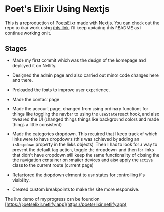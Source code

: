 # Poet's Elixir Using Nextjs

This is a reproduction of [PoetsElixr](https://detachedsoul.github.io/poetselxiir) made with Nextjs. You can check out the repo to that work using [this link](https://github.com/detachedsoul/poetselixir). I'll keep updating this README as I continue working on it.

## Stages

- Made my first commit which was the design of the homepage and deployed it on Netlify.

- Designed the admin page and also carried out minor code changes here and there.

- Preloaded the fonts to improve user experience.

- Made the contact page

- Made the account page, changed from using ordinary functions for things like toggling the navbar to using the `useState` react hook, and also tweaked the UI (changed things things like background colors and made things a little consistent)

- Made the categories dropdown. This required that I keep track of which links were to have dropdowns (this was achieved by adding an `isDropdown` property in the links objects). Then I had to look for a way to prevent the default tag action, toggle the dropdown, and then for links that didn't have dropdown still keep the same functionality of closing the the navigation container on smaller devices and also apply the `active` class to the current route (current page).

- Refactored the dropdown element to use states for controlling it's visibility.

- Created custom breakpoints to make the site more responsive.

The live demo of my progress can be found on [https://poetselixir.netlify.app](https://poetselixir.netlify.app)
